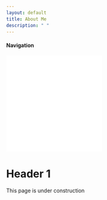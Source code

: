 ```yaml
---
layout: default
title: About Me
description: " "
---
```


#### **Navigation**
<!-- Image with a link to home written via HTML -->
<a href="../">
<img src=".././assets/home.png" alt="Home Navigation Icon" class="img-icon">
</a>


# Header 1
This page is under construction
